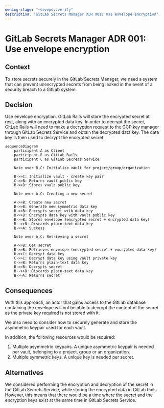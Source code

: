 ```yaml
---
owning-stage: "~devops::verify"
description: 'GitLab Secrets Manager ADR 001: Use envelope encryption'
---
```


# GitLab Secrets Manager ADR 001: Use envelope encryption

## Context

To store secrets securely in the GitLab Secrets Manager, we need a system that can prevent unencrypted secrets from being leaked
in the event of a security breach to a GitLab system.

## Decision

Use envelope encryption. GitLab Rails will store the encrypted secret at rest, along with an encrypted data key.
In order to decrypt the secret, GitLab Rails will need to make a decryption request to the GCP key manager through GitLab
Secrets Service and obtain the decrypted data key. The data key is then used to decrypt the encrypted secret.

```mermaid
sequenceDiagram
    participant A as Client
    participant B as GitLab Rails
    participant C as GitLab Secrets Service

    Note over B,C: Initialize vault for project/group/organization

    B->>C: Initialize vault - create key pair
    C->>B: Returns vault public key
    B->>B: Stores vault public key

    Note over A,C: Creating a new secret

    A->>B: Create new secret
    B->>B: Generate new symmetric data key
    B->>B: Encrypts secret with data key
    B->>B: Encrypts data key with vault public key
    B->>B: Stores envelope (encrypted secret + encrypted data key)
    B-->>B: Discards plain-text data key
    B->>A: Success

    Note over A,C: Retrieving a secret

    A->>B: Get secret
    B->>B: Retrieves envelope (encrypted secret + encrypted data key)
    B->>C: Decrypt data key
    C->>C: Decrypt data key using vault private key
    C->>B: Returns plain-text data key
    B->>B: Decrypts secret
    B-->>B: Discards plain-text data key
    B->>A: Returns secret
```

## Consequences

With this approach, an actor that gains access to the GitLab database containing the envelope will not be able to
decrypt the content of the secret as the private key required is not stored with it.

We also need to consider how to securely generate and store the asymmetric keypair used for each vault.

In addition, the following resources would be required:

1. Multiple asymmetric keypairs. A unique asymmetric keypair is needed per vault, belonging to a project, group or an organization.
1. Multiple symmetric keys. A unique key is needed per secret.

## Alternatives

We considered performing the encryption and decryption of the secret in the GitLab Secrets Service, while storing the
encrypted data in GitLab Rails. However, this means that there would be a time where the secret and the encryption keys
exist at the same time in GitLab Secrets Service.
